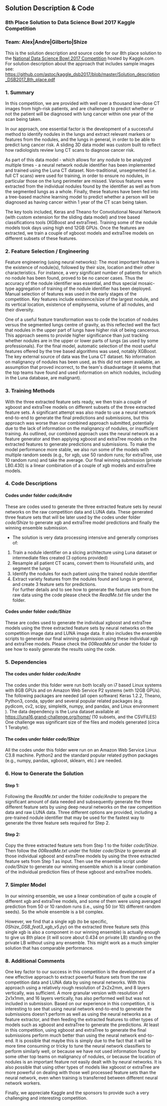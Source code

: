 ## Solution Description & Code
### 8th Place Solution to Data Science Bowl 2017 Kaggle Competition
### Team: Alex|Andre|Gilberto|Shize
This is the solution description and source code for our 8th place solution to the [National Data Science Bowl 2017 Competition](https://www.kaggle.com/c/data-science-bowl-2017/) hosted by Kaggle.com. For solution description about the approach that includes sample images see:
https://github.com/astoc/kaggle_dsb2017/blob/master/Solution_description_DSB2017_8th_place.pdf

### 1. Summary
In this competition, we are provided with well over a thousand low-dose CT images from high-risk patients, and are challenged to predict whether or not the patient will be diagnosed with lung cancer within one year of the scan being taken.

In our approach, one essential factor is the development of a successful method to identify nodules in the lungs and extract relevant markers or features from the nodules, and the lungs in general, in order to be able to predict lung cancer risk. A sliding 3D data model was custom built to reflect how radiologists review lung CT scans to diagnose cancer risk.

As part of this data model - which allows for any nodule to be analyzed multiple times - a neural network nodule identifier has been implemented and trained using the Luna CT dataset. Non-traditional, unsegmented (i.e. full CT scans) were used for training, in order to ensure no nodules, in particular those on the lung perimeter are missed. Various features were extracted from the individual nodules found by the identifier as well as from the segmented lungs as a whole. Finally, these features have been fed into a tree-based machine learning model to predict whether a person will be diagnosed as having cancer within 1 year of the CT scan being taken.

The key tools included, Keras and Theano for Convolutional Neural Network (with custom extension for the sliding data model) and tree based classifications tools (XGBoost and extraTree). Training some of the nodule models took days using high end 12GB GPUs.
Once the features are extracted, we train a couple of xgboost models and extraTree models on different subsets of these features.

### 2. Feature Selection / Engineering
Feature engineering (using neural networks):
The most important feature is the existence of nodule(s), followed by their size, location and their other characteristics. For instance, a very significant number of patients for which no nodule has been found, proved to be no cancer cases. 
Thus the accuracy of the nodule identifier was essential, and thus special mosaic-type aggregation of training of the nodule identifier has been deployed.
Manual selection of features was used in the early stages of the competition. Key features include existence/size of the largest nodule, and its vertical location, existence of emphysema, volume of all nodules, and their diversity.

One of a useful feature transformation was to code the location of nodules versus the segmented lungs centre of gravity, as this reflected well the fact that nodules in the upper part of lungs have higher risk of being cancerous. This approach seems to provide higher significance than just tracking whether nodules are in the upper or lower parts of lungs (as used by some professionals). For the final model, automatic selection of the most useful features offered by the tree based algorithms was used, notably XGBoost.
The key external source of data was the Luna CT dataset. No information on malignancy of nodules has been used, as this did not seem available, an assumption that proved incorrect, to the team's disadvantage (it seems that the top teams have found and used information on which nodules, including in the Luna database, are malignant). 

### 3. Training Methods
With the three extracted feature sets ready, we then train a couple of xgboost and extraTree models on different subsets of the three extracted feature sets. 
A significant attempt was also made to use a neural network end-to-end to generate the final predictions and submissions, but this approach was worse than our combined approach submitted, potentially due to the lack of information on the malignancy of nodules, or insufficient training. As outlined, our combined approach uses the neural network as a feature generator and then applying xgboost and extraTree models on the extracted features to generate predictions and submissions. 
To make the model performance more stable, we also run some of the models with multiple random seeds (e.g., for xgb, use 50 random runs; for extraTree, use 10 random runs) and take the average. Our final winning submission (private LB0.430) is a linear combination of a couple of xgb models and extraTree models.

### 4. Code Descriptions
#### Codes under folder *code/Andre*
These are codes used to generate the three extracted feature sets by neural networks on the raw competition data and LUNA data. These generated three feature sets that will be later used by the codes under folder *code/Shize* to generate xgb and extraTree model predictions and finally the winning ensemble submission. 
- The solution is very data processing intensive and generally comprises of:<br>
1. Train a nodule identifier on a slicing architecture using Luna dataset or intermediate files created (3 options provided)<br>
2. Resample all patient CT scans, convert them to Hounsfield units, and segment the lungs<br>
3. Identify the nodules for each patient using the trained nodule identifier<br>
4. Extract variety features from the nodules found and lungs in general, and create 3 feature sets for predictions.<br>
For further details and to see how to generate the feature sets from the raw data using the code please check the *ReadMe.txt* file under the folder. 

#### Codes under folder *code/Shize*
These are codes used to generate the individual xgboost and extraTree models using the three extracted feature sets by neural networks on the competition image data and LUNA image data. It also includes the ensemble scripts to generate our final winning submission using these individual xgb and extraTree models. Please check the *00ReadMe.txt* under the folder to see how to easily generate the results using the code.

### 5.  Dependencies
#### The codes under folder *code/Andre*
The codes under this folder were run both locally on i7 based Linux systems with 8GB GPUs and on Amazon Web Service P2 systems (with 12GB GPUs). The following packages are needed (all open software) Keras 1.2.2, Theano, Python3, conda, spyder and several popular related packages (e.g. pydicom, cv2,  scipy,  simpleitk, numpy, and pandas, and Linux environment ). 
The data dependency is the Luna dataset available at: https://luna16.grand-challenge.org/home/ (10 subsets, and the CSVFILES) 
One challenge was significant size of the files and models generated (circa 1 Terabyte).

#### The codes under folder *code/Shize*
All the codes under this folder were run on an Amazon Web Service Linux C3.8 machine. Python2 and the standard popular related python packages (e.g., numpy, pandas, xgboost, sklearn, etc.) are needed.

### 6. How to Generate the Solution
#### Step 1:
Following the *ReadMe.txt* under the folder *code/Andre* to prepare the significant amount of data needed and subsequently generate the three different feature sets by using deep neural networks on the raw competition data and raw LUNA data. Three different options are provided, including a pre-trained nodule identifier that may be used for the fastest way to generate the three feature sets required for Step 2. 

#### Step 2: 
Copy the three extracted feature sets from Step 1 to the folder *code/Shize*. Then follow the *00ReadMe.txt* under the folder *code/Shize* to generate all those individual xgboost and extraTree models by using the three extracted feature sets from Step 1 as input. Then use the ensemble script under *code/Shize* to generate our winning ensemble which is a linear combination of the individual prediction files of these xgboost and extraTree models.

### 7. Simpler Model
In our winning ensemble, we use a linear combination of quite a couple of different xgb and extraTree models, and some of them were using averaged prediction from 50 or 10 random runs (i.e., using 50 (or 10) different random seeds). So the whole ensemble is a bit complex.

However, we find that a single xgb (to be specific, *0Shize_DSB_feat3_xgb_v5.py*) on the extracted three feature sets (this single xgb is also a component in our winning ensemble) is actually enough to give us 8th place (it will score about 0.434 on private LB) standing on the private LB without using any ensemble. This might work as a much simpler solution that has comparable performance.

### 8. Additional Comments
One key factor to our success in this competition is the development of a new effective approach to extract powerful feature sets from the raw competition data and LUNA data by using neural networks. With this approach using a relatively rough resolution of 2x2x2mm, and 8 layers vertically, was sufficient. A more granular version with resolution of 2x1x1mm, and 16 layers vertically, has also performed well but was not included in submission. 
Based on our experience in this competition, it is interesting to see that using neural network end-to-end to generate the submissions doesn't perform as well as using the neural networks as a feature extractor, and then feeding the extracted features to other types of models such as xgboost and extraTree to generate the predictions. At least in this competition, using xgboost and extraTree to generate the final submissions perform much better than using the neural network end-to-end. It is possible that maybe this is simply due to the fact that it will be more time consuming or tricky to tune the neural network classifiers to perform similarly well, or because we have not used information found by some other top teams on malignancy of nodules, or because the location of nodules is an important feature not easily dealt with by neural networks. It is also possible that using other types of models like xgboost or extraTree are more powerful on dealing with those well processed feature sets than the neural network, even when training is transferred between different neural network workers.

Finally, we appreciate Kaggle and the sponsors to provide such a very challenging and interesting competition.
